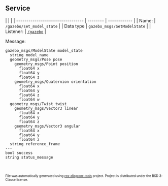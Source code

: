 <!--
File was automatically generated using 'ros-diagram-tools' project.
Project is distributed under the BSD 3-Clause license.
-->

## Service


|  |  |
| --------------------------------- | -------- | ------------ |
| Name: | `/gazebo/set_model_state` |
| Data type | `gazebo_msgs/SetModelState` |
| Listener: | [`/gazebo`](n__gazebo.html) |

Message:
```
gazebo_msgs/ModelState model_state
  string model_name
  geometry_msgs/Pose pose
    geometry_msgs/Point position
      float64 x
      float64 y
      float64 z
    geometry_msgs/Quaternion orientation
      float64 x
      float64 y
      float64 z
      float64 w
  geometry_msgs/Twist twist
    geometry_msgs/Vector3 linear
      float64 x
      float64 y
      float64 z
    geometry_msgs/Vector3 angular
      float64 x
      float64 y
      float64 z
  string reference_frame
---
bool success
string status_message


```



</br>
<font size="1">
File was automatically generated using <a href="https://github.com/anetczuk/ros-diagram-tools"><i>ros-diagram-tools</i></a> project.
Project is distributed under the BSD 3-Clause license.
</font>
